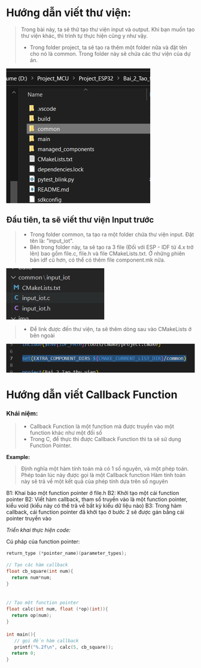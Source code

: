 # Hướng dẫn viết thư viện:

> Trong bài này, ta sẽ thử tạo thư viện input và output. Khi bạn muốn tạo thư viện khác, thì trình tự thực hiện cũng y như vậy.
>
> - Trong folder project, ta sẽ tạo ra thêm một folder nữa và đặt tên cho nó là common. Trong folder này sẽ chứa các thư viện của dự án.

<img src="./img/common_folder.png" alt="cây thư mục">

## Đầu tiên, ta sẽ viết thư viện Input trước

> - Trong folder common, ta tạo ra một folder chứa thư viện input. Đặt tên là: "input_iot".
> - Bên trong folder này, ta sẽ tạo ra 3 file (Đối với ESP - IDF từ 4.x trở lên) bao gồm file.c, file.h và file CMakeLists.txt. Ở những phiên bản idf cũ hơn, có thể có thêm file component.mk nữa.

<img src="./img/file.png" alt="các thành phần của thư viện">

> - Để link được đến thư viện, ta sẽ thêm dòng sau vào CMakeLists ở bên ngoài

<img src="./img/link_lib.png" alt="link đường dẫn đến thư viện">

# Hướng dẫn viết Callback Function

### Khái niệm:

> - Callback Function là một function mà được truyền vào một function khác như một đối số
> - Trong C, để thực thi được Callback Function thì ta sẽ sử dụng Function Pointer.

**Example:**

> Định nghĩa một hàm tính toán mà có 1 số nguyên, và một phép toán. Phép toán lúc này được gọi là một Callback function
> Hàm tính toán này sẽ trả về một kết quả của phép tính dựa trên số nguyên

B1: Khai báo một function pointer ở file.h
B2: Khởi tạo một cái function pointer
B2: Viết hàm callback, tham số truyền vào là một function pointer, kiểu void (kiểu này có thể trả về bất kỳ kiểu dữ liệu nào)
B3: Trong hàm callback, cái function pointer đã khởi tạo ở bước 2 sẽ được gán bằng cái pointer truyền vào

_Triển khai thực hiện code:_

Cú pháp của function pointer:

```C
return_type (*pointer_name)(parameter_types);
```

```C
// Tạo các hàm callback
float cb_square(int num){
  return num*num;
}


// Tạo một function pointer
float calc(int num, float (*op)(int)){
  return op(num);
}

int main(){
   // gọi đến hàm callback
   printf("%.2f\n", calc(5, cb_square));
  return 0;
}
```
